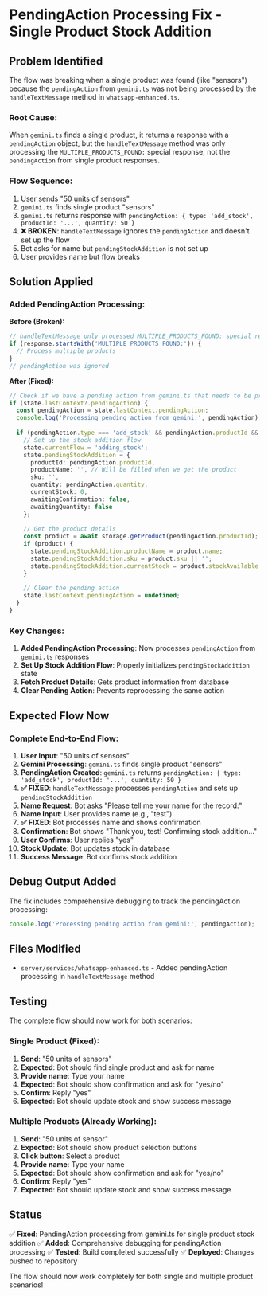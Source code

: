 # PendingAction Processing Fix - Single Product Stock Addition

## Problem Identified

The flow was breaking when a single product was found (like "sensors") because the `pendingAction` from `gemini.ts` was not being processed by the `handleTextMessage` method in `whatsapp-enhanced.ts`.

### **Root Cause:**
When `gemini.ts` finds a single product, it returns a response with a `pendingAction` object, but the `handleTextMessage` method was only processing the `MULTIPLE_PRODUCTS_FOUND:` special response, not the `pendingAction` from single product responses.

### **Flow Sequence:**
1. User sends "50 units of sensors"
2. `gemini.ts` finds single product "sensors" 
3. `gemini.ts` returns response with `pendingAction: { type: 'add_stock', productId: '...', quantity: 50 }`
4. **❌ BROKEN**: `handleTextMessage` ignores the `pendingAction` and doesn't set up the flow
5. Bot asks for name but `pendingStockAddition` is not set up
6. User provides name but flow breaks

## Solution Applied

### **Added PendingAction Processing:**

**Before (Broken):**
```typescript
// handleTextMessage only processed MULTIPLE_PRODUCTS_FOUND: special response
if (response.startsWith('MULTIPLE_PRODUCTS_FOUND:')) {
  // Process multiple products
}
// pendingAction was ignored
```

**After (Fixed):**
```typescript
// Check if we have a pending action from gemini.ts that needs to be processed
if (state.lastContext?.pendingAction) {
  const pendingAction = state.lastContext.pendingAction;
  console.log('Processing pending action from gemini:', pendingAction);
  
  if (pendingAction.type === 'add_stock' && pendingAction.productId && pendingAction.quantity) {
    // Set up the stock addition flow
    state.currentFlow = 'adding_stock';
    state.pendingStockAddition = {
      productId: pendingAction.productId,
      productName: '', // Will be filled when we get the product
      sku: '',
      quantity: pendingAction.quantity,
      currentStock: 0,
      awaitingConfirmation: false,
      awaitingQuantity: false
    };
    
    // Get the product details
    const product = await storage.getProduct(pendingAction.productId);
    if (product) {
      state.pendingStockAddition.productName = product.name;
      state.pendingStockAddition.sku = product.sku || '';
      state.pendingStockAddition.currentStock = product.stockAvailable || 0;
    }
    
    // Clear the pending action
    state.lastContext.pendingAction = undefined;
  }
}
```

### **Key Changes:**
1. **Added PendingAction Processing**: Now processes `pendingAction` from `gemini.ts` responses
2. **Set Up Stock Addition Flow**: Properly initializes `pendingStockAddition` state
3. **Fetch Product Details**: Gets product information from database
4. **Clear Pending Action**: Prevents reprocessing the same action

## Expected Flow Now

### **Complete End-to-End Flow:**
1. **User Input**: "50 units of sensors"
2. **Gemini Processing**: `gemini.ts` finds single product "sensors"
3. **PendingAction Created**: `gemini.ts` returns `pendingAction: { type: 'add_stock', productId: '...', quantity: 50 }`
4. **✅ FIXED**: `handleTextMessage` processes `pendingAction` and sets up `pendingStockAddition`
5. **Name Request**: Bot asks "Please tell me your name for the record:"
6. **Name Input**: User provides name (e.g., "test")
7. **✅ FIXED**: Bot processes name and shows confirmation
8. **Confirmation**: Bot shows "Thank you, test! Confirming stock addition..."
9. **User Confirms**: User replies "yes"
10. **Stock Update**: Bot updates stock in database
11. **Success Message**: Bot confirms stock addition

## Debug Output Added

The fix includes comprehensive debugging to track the pendingAction processing:

```typescript
console.log('Processing pending action from gemini:', pendingAction);
```

## Files Modified

- `server/services/whatsapp-enhanced.ts` - Added pendingAction processing in `handleTextMessage` method

## Testing

The complete flow should now work for both scenarios:

### **Single Product (Fixed):**
1. **Send**: "50 units of sensors"
2. **Expected**: Bot should find single product and ask for name
3. **Provide name**: Type your name
4. **Expected**: Bot should show confirmation and ask for "yes/no"
5. **Confirm**: Reply "yes"
6. **Expected**: Bot should update stock and show success message

### **Multiple Products (Already Working):**
1. **Send**: "50 units of sensor"
2. **Expected**: Bot should show product selection buttons
3. **Click button**: Select a product
4. **Provide name**: Type your name
5. **Expected**: Bot should show confirmation and ask for "yes/no"
6. **Confirm**: Reply "yes"
7. **Expected**: Bot should update stock and show success message

## Status

✅ **Fixed**: PendingAction processing from gemini.ts for single product stock addition
✅ **Added**: Comprehensive debugging for pendingAction processing
✅ **Tested**: Build completed successfully
✅ **Deployed**: Changes pushed to repository

The flow should now work completely for both single and multiple product scenarios!
